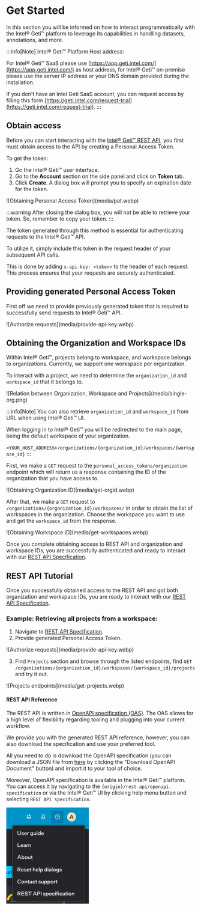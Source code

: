 # Get Started

In this section you will be informed on how to interact programmatically with the Intel® Geti™ platform to leverage its capabilities in handling datasets, annotations, and more.

:::info[Note]
Intel® Geti™ Platform Host address:

For Intel® Geti™ SaaS please use [https://app.geti.intel.com/](https://app.geti.intel.com/) as host address, for Intel® Geti™ on-premise please use the server IP address or your DNS domain provided during the installation.

If you don’t have an Intel Geti SaaS account, you can request access by filling this form [https://geti.intel.com/request-trial](https://geti.intel.com/request-trial).
:::

## Obtain access

Before you can start interacting with the [Intel® Geti™ REST API](./redirect.md), you first must obtain access to the API by creating a Personal Access Token.

To get the token:

1. Go the Intel® Geti™ user interface.
2. Go to the **Account** section on the side panel and click on **Token** tab.
3. Click **Create**. A dialog box will prompt you to specify an expiration date for the token.

<div class="zoom">
![Obtaining Personal Access Token](media/pat.webp)
</div>

:::warning
After closing the dialog box, you will not be able to retrieve your token. So, remember to copy your token.
:::

The token generated through this method is essential for authenticating requests to the Intel® Geti™ API.

To utilize it, simply include this token in the request header of your subsequent API calls.

This is done by adding `x-api-key: <token>` to the header of each request. This process ensures that your requests are securely authenticated.

## Providing generated Personal Access Token

First off we need to provide previously generated token that is required to successfully send requests to Intel® Geti™ API.

<div class="zoom">
![Authorize requests](media/provide-api-key.webp)
</div>

## Obtaining the Organization and Workspace IDs

Within Intel® Geti™, projects belong to workspace, and workspace belongs to organizations. Currently, we support one workspace per organization.

To interact with a project, we need to determine the `organization_id` and `workspace_id` that it belongs to.

<div class="zoom">
![Relation between Organization, Workspace and Projects](media/single-org.png)
</div>

:::info[Note]
You can also retrieve `organization_id` and `workspace_id` from URL when using Intel® Geti™ UI.

When logging in to Intel® Geti™ you will be redirected to the main page, being the default workspace of your organization.

`<YOUR_HOST_ADDRESS>/organizations/{organization_id}/workspaces/{workspace_id}`
:::

First, we make a `GET` request to the `personal_access_tokens/organization` endpoint which will return us a response containing the ID of the organization that you have access to.

<div class="zoom">
![Obtaining Organization ID](media/get-orgid.webp)
</div>

After that, we make a `GET` request to `/organizations/{organization_id}/workspaces/` in order to obtain the list of workspaces in the organization.
Choose the workspace you want to use and get the `workspace_id` from the response.

<div class="zoom">
![Obtaining Workspace ID](media/get-workspaces.webp)
</div>

Once you complete obtaining access to REST API and organization and workspace IDs, you are successfully authenticated and ready to interact with our [REST API Specification](./redirect.md).

## REST API Tutorial

Once you successfully obtained access to the REST API and got both organization and workspace IDs, you are ready to interact with our [REST API Specification](./redirect.md).

### Example: Retrieving all projects from a workspace:

1. Navigate to [REST API Specification](./redirect.md).
2. Provide generated Personal Access Token.

<div class="zoom">
![Authorize requests](media/provide-api-key.webp)
</div>

3. Find `Projects` section and browse through the listed endpoints, find `GET /organizations/{organization_id}/workspaces/{workspace_id}/projects` and try it out.

<div class="zoom">
![Projects endpoints](media/get-projects.webp)
</div>

#### REST API Reference

The REST API is written in [OpenAPI specification (OAS)](https://spec.openapis.org/oas/v3.1.0.html). The OAS allows for a high level of flexibility regarding tooling and plugging into your current workflow.

We provide you with the generated REST API reference, however, you can also download the specification and use your preferred tool.

All you need to do is download the OpenAPI specification (you can download a JSON file from [here](/docs/rest-api/openapi-specification) by clicking the "Download OpenAPI Document" button) and import it to your tool of choice.

Moreover, OpenAPI specification is available in the Intel® Geti™ platform. You can access it by navigating to the `{origin}/rest-api/openapi-specification` or via the Intel® Geti™ UI by clicking help menu button and selecting `REST API specification`. 

![REST API specification using Intel® Geti™ UI](rest-api-specification.webp)
